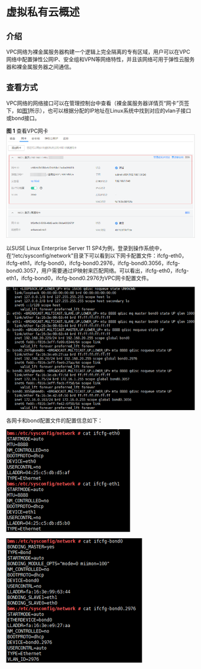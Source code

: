 # 虚拟私有云概述<a name="bms_01_0078"></a>

## 介绍<a name="section34523117185"></a>

VPC网络为裸金属服务器构建一个逻辑上完全隔离的专有区域，用户可以在VPC网络中配置弹性公网IP、安全组和VPN等网络特性，并且该网络可用于弹性云服务器和裸金属服务器之间通信。

## 查看方式<a name="section716717237187"></a>

VPC网络的网络接口可以在管理控制台中查看（裸金属服务器详情页“网卡”页签下，如[图1](#fig207291556034)所示），也可以根据分配的IP地址在Linux系统中找到对应的vlan子接口或bond接口。

**图 1**  查看VPC网卡<a name="fig207291556034"></a>  
![](figures/查看VPC网卡.png "查看VPC网卡")

以SUSE Linux  Enterprise Server 11 SP4为例，登录到操作系统中，在“/etc/sysconfig/network”目录下可以看到以下网卡配置文件：ifcfg-eth0，ifcfg-eth1，ifcfg-bond0，ifcfg-bond0.2976，ifcfg-bond0.3056，ifcfg-bond0.3057，用户需要通过IP映射来匹配网络。可以看出，ifcfg-eth0，ifcfg-eth1，ifcfg-bond0，ifcfg-bond0.2976为VPC网卡配置文件。

![](figures/fig03.png)

各网卡和bond配置文件的配置信息如下：

![](figures/fig04.png)

![](figures/fig05.png)

